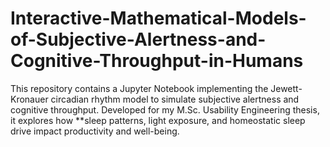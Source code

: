 # Interactive-Mathematical-Models-of-Subjective-Alertness-and-Cognitive-Throughput-in-Humans
This repository contains a Jupyter Notebook implementing the Jewett-Kronauer circadian rhythm model to simulate subjective alertness and cognitive throughput. Developed for my M.Sc. Usability Engineering thesis, it explores how **sleep patterns, light exposure, and homeostatic sleep drive impact productivity and well-being.
